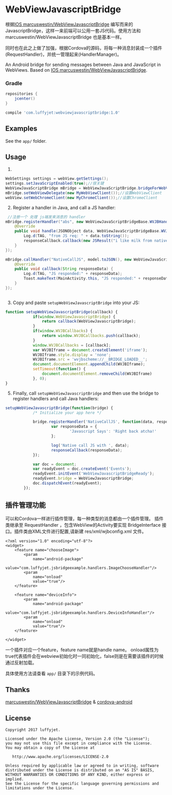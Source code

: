 WebViewJavascriptBridge
==========================
根据[IOS marcuswestin/WebViewJavascriptBridge](https://github.com/marcuswestin/WebViewJavascriptBridge) 编写而来的JavascriptBridge，这样一来前端可以公用一套JS代码。使用方法和 marcuswestin/WebViewJavascriptBridge 也是基本一样。

同时也在此之上做了加强，根据Cordova的源码，将每一种消息封装成一个插件(RequestHandler)，并统一管理起来(HandlerManager)。

An Android bridge for sending messages between Java and JavaScript in WebViews. Based on [IOS marcuswestin/WebViewJavascriptBridge](https://github.com/marcuswestin/WebViewJavascriptBridge).


### Gradle
 

```groovy
repositories {
    jcenter()
}

compile 'com.luffyjet:webviewjavascriptbridge:1.0'
```



Examples
--------

See the `app/` folder.  



Usage
-----

1) 

```java
WebSettings settings = webView.getSettings();
settings.setJavaScriptEnabled(true);//很关键
WebViewJavaScriptBridge mBridge = WebViewJavaScriptBridge.bridgeForWebView(this, webView);
mBridge.setWebViewDelegate(new MyWebViewClient());//设置WebViewClient
webView.setWebChromeClient(new MyChromeClient());//设置ChromeClient
```

2) Register a handler in Java, and call a JS handler:

```java
 //注册一个 处理 js端发来消息的 handler
mBridge.registerHandler("abs", new WebViewJavaScriptBridgeBase.WVJBHandler() {
    @Override
    public void handle(JSONObject data, WebViewJavaScriptBridgeBase.WVJBResponseCallback responseCallback) {
        Log.d(TAG, "from JS req: " + data.toString());
        responseCallback.callback(new JSResult("i like milk from native").toJson());
    }
});

mBridge.callHandler("NativeCallJS", model.toJSON(), new WebViewJavaScriptBridgeBase.WVJBResponseCallback() {
    @Override
    public void callback(String responseData) {
        Log.d(TAG, "JS responded:" + responseData);
        Toast.makeText(MainActivity.this, "JS responded:" + responseData , Toast.LENGTH_SHORT).show();
    }
});
        
```

3) Copy and paste `setupWebViewJavascriptBridge` into your JS:
	
```javascript
function setupWebViewJavascriptBridge(callback) {
    		if(window.WebViewJavascriptBridge) {
    			return callback(WebViewJavascriptBridge);
    		}
    		if(window.WVJBCallbacks) {
    			return window.WVJBCallbacks.push(callback);
    		}
    		window.WVJBCallbacks = [callback];
    		var WVJBIframe = document.createElement('iframe');
    		WVJBIframe.style.display = 'none';
    		WVJBIframe.src = 'wvjbscheme://__BRIDGE_LOADED__';
    		document.documentElement.appendChild(WVJBIframe);
    		setTimeout(function() {
    			document.documentElement.removeChild(WVJBIframe)
    		}, 0);
}
```

5) Finally, call `setupWebViewJavascriptBridge` and then use the bridge to register handlers and call Java handlers:

```javascript
setupWebViewJavascriptBridge(function(bridge) {
			/* Initialize your app here */

 			bridge.registerHandler('NativeCallJS', function(data, responseCallback) {
            		var responseData = {
            				'Javascript Says': 'Right back atcha!'
            		};

            		log('Native call JS with ', data);
            		responseCallback(responseData);
            });

    		var doc = document;
    		var readyEvent = doc.createEvent('Events');
    		readyEvent.initEvent('WebViewJavascriptBridgeReady');
    		readyEvent.bridge = WebViewJavascriptBridge;
    		doc.dispatchEvent(readyEvent);
    	});
```


## 插件管理功能
可以和Cordova一样进行插件管理，每一种类型的消息都由一个插件管理。
插件类继承至 RequestHandler ，包含WebView的Activity要实现 BridgeInterface 接口。插件类由XML文件进行配置,请新建 res/xml/wjbconfig.xml 文件。

```
<?xml version="1.0" encoding="utf-8"?>
<widget>
    <feature name="chooseImage">
        <param
            name="android-package"
            value="com.luffyjet.jsbridgeexample.handlers.ImageChooseHandler"/>
        <param
            name="onload"
            value="true"/>
    </feature>

    <feature name="deviceInfo">
        <param
            name="android-package"
            value="com.luffyjet.jsbridgeexample.handlers.DeviceInfoHandler"/>
        <param
            name="onload"
            value="true"/>
    </feature>

</widget>
```

一个插件对应一个feature，feature name就是handle name。 onload属性为true代表插件会在webview初始化时一同初始化，false则是在需要该插件的时候通过反射加载。

具体使用方法请查看 ``app/`` 目录下的示例代码。


## Thanks
[marcuswestin/WebViewJavascriptBridge](https://github.com/marcuswestin/WebViewJavascriptBridge) 
& [cordova-android](https://github.com/apache/cordova-android)



License
--------

    Copyright 2017 luffyjet.

    Licensed under the Apache License, Version 2.0 (the "License");
    you may not use this file except in compliance with the License.
    You may obtain a copy of the License at

       http://www.apache.org/licenses/LICENSE-2.0

    Unless required by applicable law or agreed to in writing, software
    distributed under the License is distributed on an "AS IS" BASIS,
    WITHOUT WARRANTIES OR CONDITIONS OF ANY KIND, either express or implied.
    See the License for the specific language governing permissions and
    limitations under the License.